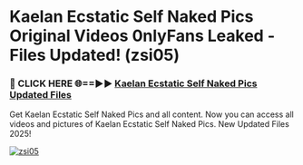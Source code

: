 # Kaelan Ecstatic Self Naked Pics Original Videos 0nlyFans Leaked - Files Updated! (zsi05)

<h3>🔴 CLICK HERE 🌐==►► <a href="https://tinyurl.com/up5wt9bj" rel="nofollow">Kaelan Ecstatic Self Naked Pics Updated Files</a></h3>

Get Kaelan Ecstatic Self Naked Pics and all content. Now you can access all videos and pictures of Kaelan Ecstatic Self Naked Pics. New Updated Files 2025!

[![zsi05](https://i.imgur.com/ABiUzMV.gif)](https://tinyurl.com/up5wt9bj)
